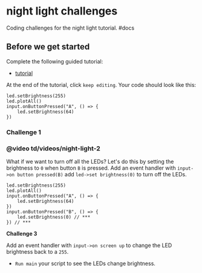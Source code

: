 # night light challenges

Coding challenges for the night light tutorial. #docs

## Before we get started

Complete the following guided tutorial:

* [tutorial](/microbit/lessons/night-light/tutorial)

At the end of the tutorial, click `keep editing`. Your code should look like this:

```
led.setBrightness(255)
led.plotAll()
input.onButtonPressed("A", () => {
    led.setBrightness(64)
})
```

### Challenge 1

### @video td/videos/night-light-2

What if we want to turn off all the LEDs? Let's do this by setting the brightness to `0` when button `B` is pressed. Add an event handler with `input->on button pressed(B)` add `led->set brightness(0)` to turn off the LEDs.

```
led.setBrightness(255)
led.plotAll()
input.onButtonPressed("A", () => {
    led.setBrightness(64)
})
input.onButtonPressed("B", () => {
    led.setBrightness(0) // ***
}) // ***
```

**Challenge 3**

Add an event handler with `input->on screen up` to change the LED brightness back to a `255`.

* `Run main` your script to see the LEDs change brightness.
